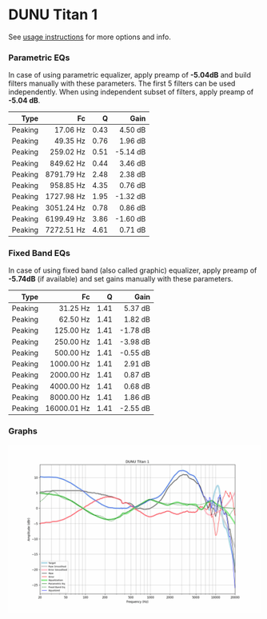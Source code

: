 # DUNU Titan 1
See [usage instructions](https://github.com/jaakkopasanen/AutoEq#usage) for more options and info.

### Parametric EQs
In case of using parametric equalizer, apply preamp of **-5.04dB** and build filters manually
with these parameters. The first 5 filters can be used independently.
When using independent subset of filters, apply preamp of **-5.04 dB**.

| Type    | Fc         |    Q | Gain     |
|--------:|-----------:|-----:|---------:|
| Peaking | 17.06 Hz   | 0.43 | 4.50 dB  |
| Peaking | 49.35 Hz   | 0.76 | 1.96 dB  |
| Peaking | 259.02 Hz  | 0.51 | -5.14 dB |
| Peaking | 849.62 Hz  | 0.44 | 3.46 dB  |
| Peaking | 8791.79 Hz | 2.48 | 2.38 dB  |
| Peaking | 958.85 Hz  | 4.35 | 0.76 dB  |
| Peaking | 1727.98 Hz | 1.95 | -1.32 dB |
| Peaking | 3051.24 Hz | 0.78 | 0.86 dB  |
| Peaking | 6199.49 Hz | 3.86 | -1.60 dB |
| Peaking | 7272.51 Hz | 4.61 | 0.71 dB  |

### Fixed Band EQs
In case of using fixed band (also called graphic) equalizer, apply preamp of **-5.74dB**
(if available) and set gains manually with these parameters.

| Type    | Fc          |    Q | Gain     |
|--------:|------------:|-----:|---------:|
| Peaking | 31.25 Hz    | 1.41 | 5.37 dB  |
| Peaking | 62.50 Hz    | 1.41 | 1.82 dB  |
| Peaking | 125.00 Hz   | 1.41 | -1.78 dB |
| Peaking | 250.00 Hz   | 1.41 | -3.98 dB |
| Peaking | 500.00 Hz   | 1.41 | -0.55 dB |
| Peaking | 1000.00 Hz  | 1.41 | 2.91 dB  |
| Peaking | 2000.00 Hz  | 1.41 | 0.87 dB  |
| Peaking | 4000.00 Hz  | 1.41 | 0.68 dB  |
| Peaking | 8000.00 Hz  | 1.41 | 1.86 dB  |
| Peaking | 16000.01 Hz | 1.41 | -2.55 dB |

### Graphs
![](./DUNU%20Titan%201.png)